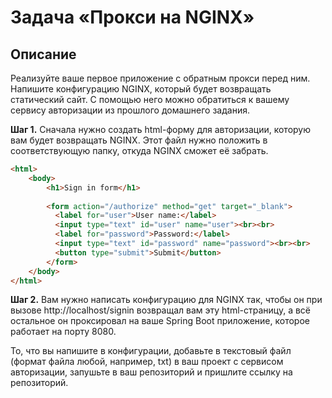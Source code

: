 # Задача «Прокси на NGINX»

## Описание

Реализуйте ваше первое приложение с обратным прокси перед ним. Напишите конфигурацию NGINX, который будет возвращать статический сайт. С помощью него можно обратиться к вашему сервису авторизации из прошлого домашнего задания.

**Шаг 1.** Сначала нужно создать html-форму для авторизации, которую вам будет возвращать NGINX. Этот файл нужно положить в соответствующую папку, откуда NGINX сможет её забрать.

```html
<html>
    <body>
        <h1>Sign in form</h1>
    
        <form action="/authorize" method="get" target="_blank">
          <label for="user">User name:</label>
          <input type="text" id="user" name="user"><br><br>
          <label for="password">Password:</label>
          <input type="text" id="password" name="password"><br><br>
          <button type="submit">Submit</button>
        </form>
    </body>
</html>
```

**Шаг 2.** Вам нужно написать конфигурацию для NGINX так, чтобы он при вызове http://localhost/signin возвращал вам эту html-страницу, а всё остальное он проксировал на ваше Spring Boot приложение, которое работает на порту 8080.

 То, что вы напишите в конфигурации, добавьте в текстовый файл (формат файла любой, например, txt) в ваш проект с сервисом авторизации, запушьте в ваш репозиторий и пришлите ссылку на репозиторий.
